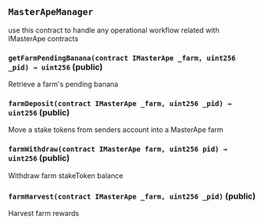 ## `MasterApeManager`

use this contract to handle any operational workflow related with IMasterApe contracts




### `getFarmPendingBanana(contract IMasterApe _farm, uint256 _pid) → uint256` (public)

Retrieve a farm's pending banana




### `farmDeposit(contract IMasterApe _farm, uint256 _pid) → uint256` (public)

Move a stake tokens from senders account into a MasterApe farm




### `farmWithdraw(contract IMasterApe farm, uint256 pid) → uint256` (public)

Withdraw farm stakeToken balance




### `farmHarvest(contract IMasterApe _farm, uint256 _pid)` (public)

Harvest farm rewards







